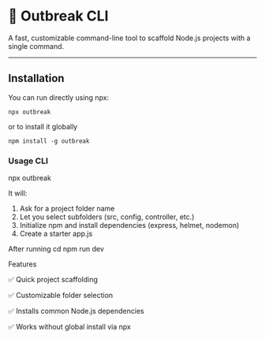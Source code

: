 # 🚀 Outbreak CLI

A fast, customizable command-line tool to scaffold Node.js projects with a single command.

---

## Installation

You can run directly using npx:

```
npx outbreak
```

or to install it globally
```
npm install -g outbreak
```

### Usage CLI
npx outbreak

It will:
1. Ask for a project folder name
2. Let you select subfolders (src, config, controller, etc.)
3. Initialize npm and install dependencies (express, helmet, nodemon)
4. Create a starter app.js

After running
cd <project-folder>
npm run dev


Features

✅ Quick project scaffolding 

✅ Customizable folder selection

✅ Installs common Node.js dependencies

✅ Works without global install via npx